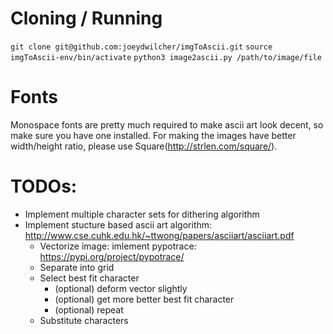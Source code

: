 # Cloning / Running
`git clone git@github.com:joeydwilcher/imgToAscii.git`
`source imgToAscii-env/bin/activate`
`python3 image2ascii.py /path/to/image/file`

# Fonts

Monospace fonts are pretty much required to make ascii art look decent, so make sure you have one installed.
For making the images have better width/height ratio, please use Square(http://strlen.com/square/).

# TODOs:
- Implement multiple character sets for dithering algorithm
- Implement stucture based ascii art algorithm: http://www.cse.cuhk.edu.hk/~ttwong/papers/asciiart/asciiart.pdf
    - Vectorize image: imlement pypotrace: https://pypi.org/project/pypotrace/
    - Separate into grid
    - Select best fit character
        - (optional) deform vector slightly
        - (optional) get more better best fit character
        - (optional) repeat
    - Substitute characters